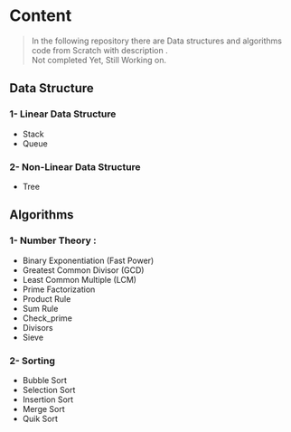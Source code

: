 # Content
> In the following repository there are Data structures and algorithms code from Scratch with description .  
> Not completed Yet, Still Working on. 
## Data Structure 
### 1- Linear Data Structure 
- Stack 
- Queue
### 2- Non-Linear Data Structure
- Tree 


## Algorithms 

### 1- Number Theory :
- Binary Exponentiation (Fast Power)
- Greatest Common Divisor (GCD)
- Least Common Multiple (LCM)
- Prime Factorization
- Product Rule 
- Sum Rule 
- Check_prime
- Divisors
- Sieve


### 2- Sorting 
- Bubble Sort 
- Selection Sort 
- Insertion Sort
- Merge Sort 
- Quik Sort 
